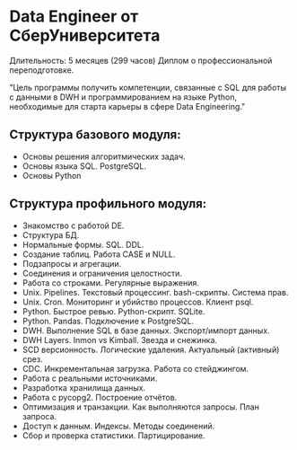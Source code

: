 # Data Engineer от СберУниверситета
Длительность: 5 месяцев (299 часов)
Диплом о профессиональной переподготовке.

"Цель программы получить компетенции, связанные с SQL для работы с данными в DWH и программированием на языке Python, необходимые для старта карьеры в сфере Data Engineering."

## Структура базового модуля:
- Основы решения алгоритмических задач.
- Основы языка SQL. PostgreSQL.
- Основы Python

## Структура профильного модуля:
- Знакомство с работой DE.
- Структура БД.
- Нормальные формы. SQL. DDL.
- Создание таблиц. Работа CASE и NULL.
- Подзапросы и агрегации.
- Соединения и ограничения целостности.
- Работа со строками. Регулярные выражения.
- Unix. Pipelines. Текстовый процессинг. bash-скрипты. Система прав.
- Unix. Cron. Мониторинг и убийство процессов. Клиент psql.
- Python. Быстрое ревью. Python-скрипт. SQLite.
- Python. Pandas. Подключение к PostgreSQL.
- DWH. Выполнение SQL в базе данных. Экспорт/импорт данных. 
- DWH Layers. Inmon vs Kimball. Звезда и снежинка.
- SCD версионность. Логические удаления. Актуальный (активный) срез.
- CDC. Инкрементальная загрузка. Работа со стейджингом.
- Работа с реальными источниками.
- Разработка хранилища данных.
- Работа с pycopg2. Построение отчётов.
- Оптимизация и транзакции. Как выполняются запросы. План запроса.
- Доступ к данным. Индексы. Методы соединений.
- Сбор и проверка статистики. Партицирование.